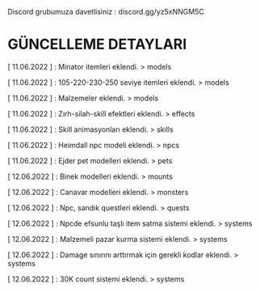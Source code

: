 Discord grubumuza davetlisiniz : discord.gg/yz5xNNGM5C




# GÜNCELLEME DETAYLARI

[ 11.06.2022 ] : Minator itemleri eklendi. > models

[ 11.06.2022 ] : 105-220-230-250 seviye itemleri eklendi. > models

[ 11.06.2022 ] : Malzemeler eklendi. > models

[ 11.06.2022 ] : Zırh-silah-skill efektleri eklendi. > effects

[ 11.06.2022 ] : Skill animasyonları eklendi. > skills

[ 11.06.2022 ] : Heimdall npc modeli eklendi. > npcs

[ 11.06.2022 ] : Ejder pet modelleri eklendi. > pets

[ 12.06.2022 ] : Binek modelleri eklendi. > mounts

[ 12.06.2022 ] : Canavar modelleri eklendi. > monsters

[ 12.06.2022 ] : Npc, sandık questleri eklendi. > quests

[ 12.06.2022 ] : Npcde efsunlu taşlı item satma sistemi eklendi. > systems

[ 12.06.2022 ] : Malzemeli pazar kurma sistemi eklendi. > systems

[ 12.06.2022 ] : Damage sınırını arttırmak için gerekli kodlar eklendi. > systems

[ 12.06.2022 ] : 30K count sistemi eklendi. > systems
